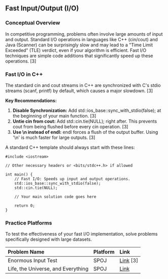 
## **Fast Input/Output (I/O)**

### **Conceptual Overview**

In competitive programming, problems often involve large amounts of input and output. Standard I/O operations in languages like C++ (cin/cout) and Java (Scanner) can be surprisingly slow and may lead to a "Time Limit Exceeded" (TLE) verdict, even if your algorithm is efficient. Fast I/O techniques are simple code additions that significantly speed up these operations. \[3\]

### **Fast I/O in C++**

The standard cin and cout streams in C++ are synchronized with C's stdio streams (scanf, printf) by default, which causes a major slowdown. \[3\]

**Key Recommendations:**

1. **Disable Synchronization:** Add std::ios\_base::sync\_with\_stdio(false); at the beginning of your main function. \[3\]  
2. **Untie cin from cout:** Add std::cin.tie(NULL); right after. This prevents cout from being flushed before every cin operation. \[3\]  
3. **Use \\n instead of endl:** endl forces a flush of the output buffer. Using '\\n' is much faster for large outputs. \[3\]

A standard C++ template should always start with these lines:

```
#include <iostream>

// Other necessary headers or <bits/stdc++.h> if allowed

int main() {
    // Fast I/O: Speeds up input and output operations.
    std::ios_base::sync_with_stdio(false);
    std::cin.tie(NULL);

    // Your main solution code goes here
    
    return 0;
}
```
### **Practice Platforms**

To test the effectiveness of your fast I/O implementation, solve problems specifically designed with large datasets.

| Problem Name | Platform | Link |
| :---- | :---- | :---- |
| Enormous Input Test | SPOJ | [Link](https://www.spoj.com/problems/INTEST/) \[3\] |
| Life, the Universe, and Everything | SPOJ | [Link](https://www.spoj.com/problems/TEST/) |
